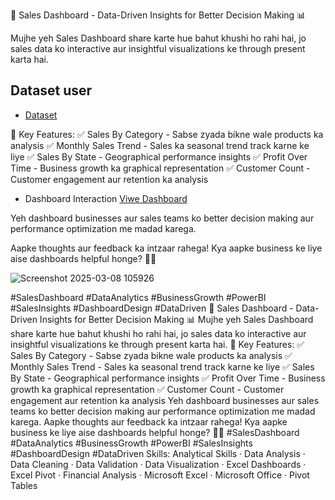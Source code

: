 🚀 Sales Dashboard - Data-Driven Insights for Better Decision Making 📊

Mujhe yeh Sales Dashboard share karte hue bahut khushi ho rahi hai, jo sales data ko interactive aur insightful visualizations ke through present karta hai.

## Dataset user
- <a href="https://github.com/RobinKamboj001/Excel-Project-Hub/blob/main/5_Sales_Project.xlsx">Dataset</a>

🔹 Key Features:
✅ Sales By Category - Sabse zyada bikne wale products ka analysis
✅ Monthly Sales Trend - Sales ka seasonal trend track karne ke liye
✅ Sales By State - Geographical performance insights
✅ Profit Over Time - Business growth ka graphical representation
✅ Customer Count - Customer engagement aur retention ka analysis

- Dashboard Interaction <a href="https://github.com/RobinKamboj001/Excel-Project-Hub/blob/main/5_Sales_Project.png">Viwe Dashboard</a>

Yeh dashboard businesses aur sales teams ko better decision making aur performance optimization me madad karega.

Aapke thoughts aur feedback ka intzaar rahega! Kya aapke business ke liye aise dashboards helpful honge? 🤔💡

![Screenshot 2025-03-08 105926](https://github.com/user-attachments/assets/c5da4bfa-9497-487f-b95f-0437996235c3)


#SalesDashboard #DataAnalytics #BusinessGrowth #PowerBI #SalesInsights #DashboardDesign #DataDriven
🚀 Sales Dashboard - Data-Driven Insights for Better Decision Making 📊 Mujhe yeh Sales Dashboard share karte hue bahut khushi ho rahi hai, jo sales data ko interactive aur insightful visualizations ke through present karta hai. 🔹 Key Features: ✅ Sales By Category - Sabse zyada bikne wale products ka analysis ✅ Monthly Sales Trend - Sales ka seasonal trend track karne ke liye ✅ Sales By State - Geographical performance insights ✅ Profit Over Time - Business growth ka graphical representation ✅ Customer Count - Customer engagement aur retention ka analysis Yeh dashboard businesses aur sales teams ko better decision making aur performance optimization me madad karega. Aapke thoughts aur feedback ka intzaar rahega! Kya aapke business ke liye aise dashboards helpful honge? 🤔💡 #SalesDashboard #DataAnalytics #BusinessGrowth #PowerBI #SalesInsights #DashboardDesign #DataDriven
Skills: Analytical Skills · Data Analysis · Data Cleaning · Data Validation · Data Visualization · Excel Dashboards · Excel Pivot · Financial Analysis · Microsoft Excel · Microsoft Office · Pivot Tables
